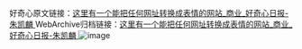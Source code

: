 好奇心原文链接：[这里有一个能把任何网址转换成表情的网站_商业_好奇心日报-朱凯麟 ](https://www.qdaily.com/articles/12002.html)
WebArchive归档链接：[这里有一个能把任何网址转换成表情的网站_商业_好奇心日报-朱凯麟 ](http://web.archive.org/web/20190623171800/https://www.qdaily.com/articles/12002.html)
![image](http://ww3.sinaimg.cn/large/007d5XDply1g3wbkm40x4j30u02zn4j8)